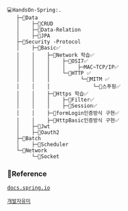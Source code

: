 
```
💻HandsOn-Spring:.
   ├─📁Data
   │    ├─📂CRUD
   │    ├─📂Data-Relation
   │    ├─📂JPA
   ├─📁Security -Protocol
   │    ├─📂Basic✅
   │    │    ├─📂Network 학습✅
   │    │    │    ├─📂OSI7✅
   │    │    │    │    ├─MAC~TCP/IP✅
   │    │    │    └─📂HTTP ✅
   │    │    │          └─📂MITM ✅
   │    │    │              └─📂스푸핑✅
   │    │    ├─📂Https 학습✅
   │    │    │    ├─📂Filter✅
   │    │    │    ├─📂Session✅
   │    │    ├─📂formLogin인증방식 구현✅
   │    │    ├─📂HttpBasic인증방식 구현✅
   │    ├─📂Jwt
   │    ├─📂Oauth2
   ├─📁Batch
   │    ├─📂Scheduler
   └─📁Network
        └─📂Socket

```

### 🌴Reference
[`docs.spring.io`](https://docs.spring.io/spring-security/reference/servlet/architecture.html#servlet-filterchainproxy)   
 
[`개발자유미`](https://www.youtube.com/@xxxjjhhh)
